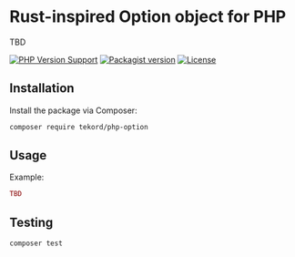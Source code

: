 # Rust-inspired Option object for PHP

TBD

[![PHP Version Support][php-badge]][php]
[![Packagist version][packagist-badge]][packagist]
[![License][license-badge]][license]

[php-badge]: https://img.shields.io/packagist/php-v/tekord/php-option?logo=php&color=8892BF
[php]: https://www.php.net/supported-versions.php
[packagist-badge]: https://img.shields.io/packagist/v/tekord/php-option.svg?logo=packagist
[packagist]: https://packagist.org/packages/tekord/php-option
[license-badge]: https://img.shields.io/badge/license-MIT-green.svg
[license]: https://github.com/tekord/php-option/blob/main/LICENSE-MIT

## Installation

Install the package via Composer:

```bash
composer require tekord/php-option
```

## Usage

Example:

```php
TBD
```

## Testing

```bash
composer test
```
